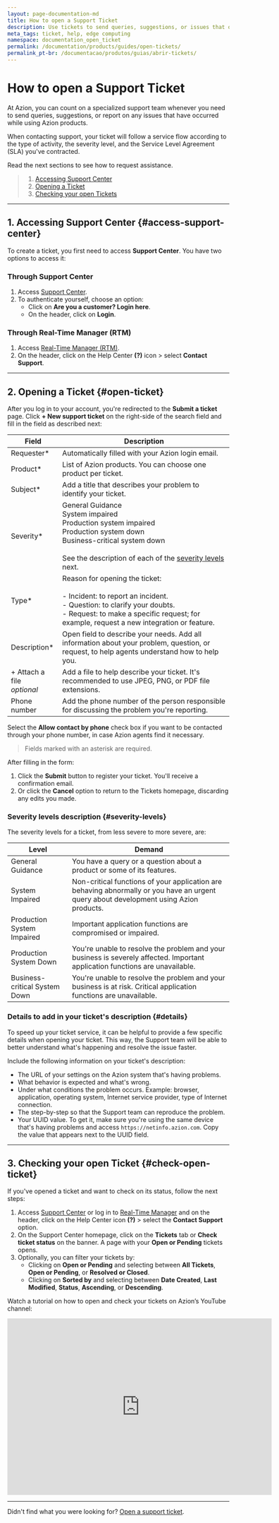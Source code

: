 ```yaml
---
layout: page-documentation-md
title: How to open a Support Ticket
description: Use tickets to send queries, suggestions, or issues that occur while using Azion products.
meta_tags: ticket, help, edge computing
namespace: documentation_open_ticket
permalink: /documentation/products/guides/open-tickets/
permalink_pt-br: /documentacao/produtos/guias/abrir-tickets/
---
```


# How to open a Support Ticket

At Azion, you can count on a specialized support team whenever you need to send queries, suggestions, or report on any issues that have occurred while using Azion products.

When contacting support, your ticket will follow a service flow according to the type of activity, the severity level, and the Service Level Agreement (SLA) you've contracted.

Read the next sections to see how to request assistance.

> 1. [Accessing Support Center](#access-support-center)
> 2. [Opening a Ticket](#open-ticket)
> 3. [Checking your open Tickets](#check-open-tickets)

---

## 1. Accessing Support Center {#access-support-center}

To create a ticket, you first need to access **Support Center**. You have two options to access it:

### Through Support Center

1. Access [Support Center](https://tickets.azion.com/).
2. To authenticate yourself, choose an option:
   - Click on **Are you a customer? Login here**.
   - On the header, click on **Login**.
   
### Through Real-Time Manager (RTM)

1. Access [Real-Time Manager (RTM)](https://manager.azion.com/).
2. On the header, click on the Help Center **(?)** icon > select **Contact Support**.

---

## 2. Opening a Ticket {#open-ticket}

After you log in to your account, you're redirected to the **Submit a ticket** page. Click **+ New support ticket** on the right-side of the search field and fill in the field as described next:

| Field | Description |
|-------|-----------|
| Requester* | Automatically filled with your Azion login email. |
| Product* | List of Azion products. You can choose one product per ticket. |
| Subject* | Add a title that describes your problem to identify your ticket. |
| Severity* | General Guidance</br> System impaired</br> Production system impaired</br> Production system down</br> Business-critical system down</br></br>See the description of each of the [severity levels](#severity-levels) next. |
| Type* | Reason for opening the ticket:</br></br>- Incident: to report an incident. </br>- Question: to clarify your doubts. </br>- Request: to make a specific request; for example, request a new integration or feature. |
| Description* | Open field to describe your needs. Add all information about your problem, question, or request, to help agents understand how to help you. |
| + Attach a file</br> *optional* | Add a file to help describe your ticket. It's recommended to use JPEG, PNG, or PDF file extensions. |
| Phone number | Add the phone number of the person responsible for discussing the problem you're reporting. |

Select the **Allow contact by phone** check box if you want to be contacted through your phone number, in case Azion agents find it necessary.

> Fields marked with an asterisk are required.

After filling in the form:

1. Click the **Submit** button to register your ticket. You'll receive a confirmation email.
2. Or click the **Cancel** option to return to the Tickets homepage, discarding any edits you made.

### Severity levels description {#severity-levels}

The severity levels for a ticket, from less severe to more severe, are:

| Level | Demand |
|-------|---------|
| General Guidance | You have a query or a question about a product or some of its features. |
| System Impaired | Non-critical functions of your application are behaving abnormally or you have an urgent query about development using Azion products. |
| Production System Impaired | Important application functions are compromised or impaired. |
| Production System Down | You're unable to resolve the problem and your business is severely affected. Important application functions are unavailable. |
| Business-critical System Down | You're unable to resolve the problem and your business is at risk. Critical application functions are unavailable. |

### Details to add in your ticket's description {#details}

To speed up your ticket service, it can be helpful to provide a few specific details when opening your ticket. This way, the Support team will be able to better understand what's happening and resolve the issue faster.

Include the following information on your ticket's description:

- The URL of your settings on the Azion system that's having problems.
- What behavior is expected and what's wrong.
- Under what conditions the problem occurs. Example: browser, application, operating system, Internet service provider, type of Internet connection.
- The step-by-step so that the Support team can reproduce the problem.
- Your UUID value. To get it, make sure you're using the same device that's having problems and access `https://netinfo.azion.com`. Copy the value that appears next to the UUID field.

---

## 3. Checking your open Ticket {#check-open-ticket}

If you've opened a ticket and want to check on its status, follow the next steps:

1. Access [Support Center](https://tickets.azion.com/) or log in to [Real-Time Manager](https://manager.azion.com/) and on the header, click on the Help Center icon **(?)** > select the **Contact Support** option.
2. On the Support Center homepage, click on the **Tickets** tab or **Check ticket status** on the banner. A page with your **Open or Pending** tickets opens.
3. Optionally, you can filter your tickets by:
   - Clicking on **Open or Pending** and selecting between **All Tickets**, **Open or Pending**, or **Resolved or Closed**.
   - Clicking on **Sorted by** and selecting between **Date Created**, **Last Modified**, **Status**, **Ascending**, or **Descending**.

Watch a tutorial on how to open and check your tickets on Azion’s YouTube channel:

<iframe
   src="https://www.youtube.com/embed/DDeT-W7S89Y"
   loading="lazy"
   width="600"
   height="400"
   title="Opening a support ticket and checking on open tickets"
   frameborder="0"
   allow="accelerometer; autoplay; clipboard-write; encrypted-media; gyroscope; picture-in-picture; web-share"
   allowfullscreen></iframe>

---

Didn't find what you were looking for? [Open a support ticket](https://tickets.azion.com/).
